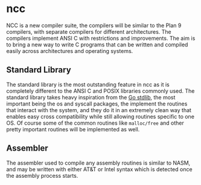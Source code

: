# ncc

NCC is a new compiler suite, the compilers will be similar to the Plan 9
compilers, with separate compilers for different architectures. The compilers
implement ANSI C with restrictions and improvements. The aim is to bring a
new way to write C programs that can be written and compiled easily across
architectures and operating systems.

## Standard Library

The standard library is the most outstanding feature in ncc as it is completely
different to the ANSI C and POSIX libraries commonly used. The standard library
takes heavy inspiration from the [Go stdlib](http://golang.org/pkg/), the most
important being the os and syscall packages, the implement the routines that
interact with the system, and they do it in an extremely clean way that enables
easy cross compatibility while still allowing routines specific to one OS. Of
course some of the common routines like `malloc/free` and other pretty important
routines will be implemented as well.

## Assembler

The assembler used to compile any assembly routines is similar to NASM, and may
be written with either AT&T or Intel syntax which is detected once the assembly
process starts.
